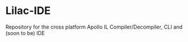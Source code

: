 # Lilac-IDE
Repository for the cross platform Apollo IL Compiler/Decompiler, CLI and (soon to be) IDE
